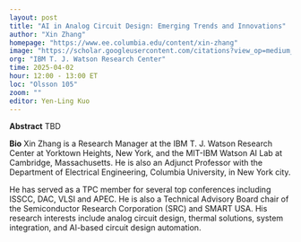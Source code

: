 ```yaml
---
layout: post
title: "AI in Analog Circuit Design: Emerging Trends and Innovations"
author: "Xin Zhang"
homepage: "https://www.ee.columbia.edu/content/xin-zhang"
image: "https://scholar.googleusercontent.com/citations?view_op=medium_photo&user=KiLiEcYAAAAJ&citpid=4"
org: "IBM T. J. Watson Research Center"
time: 2025-04-02
hour: 12:00 - 13:00 ET
loc: "Olsson 105"
zoom: ""
editor: Yen-Ling Kuo
---
```


**Abstract**
TBD

**Bio**
Xin Zhang is a Research Manager at the IBM T. J. Watson Research Center at Yorktown Heights, New York, and the MIT-IBM Watson AI Lab at Cambridge, Massachusetts. He is also an Adjunct Professor with the Department of Electrical Engineering, Columbia University, in New York city.

He has served as a TPC member for several top conferences including ISSCC, DAC, VLSI and APEC. He is also a Technical Advisory Board chair of the Semiconductor Research Corporation (SRC) and SMART USA. His research interests include analog circuit design, thermal solutions, system integration, and AI-based circuit design automation.

